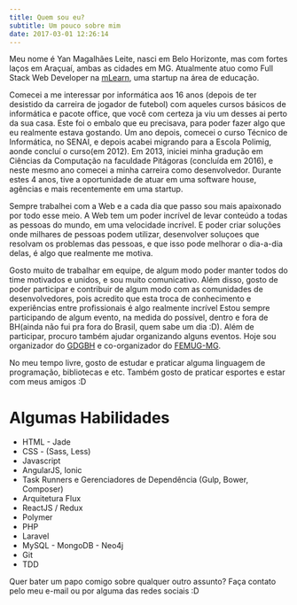 ```yaml
---
title: Quem sou eu?
subtitle: Um pouco sobre mim
date: 2017-03-01 12:26:14
---
```




Meu nome é Yan Magalhães Leite, nasci em Belo Horizonte, mas com fortes laços em Araçuaí, ambas as cidades em MG. Atualmente atuo como Full Stack Web Developer na [mLearn](http://mlearn.com.br/), uma startup na área de educação.

Comecei a me interessar por informática aos 16 anos (depois de ter desistido da carreira de jogador de futebol) com aqueles cursos básicos de informática e pacote office, que você com certeza ja viu um desses ai perto da sua casa. Este foi o embalo que eu precisava, para poder fazer algo que eu realmente estava gostando. Um ano depois, comecei o curso Técnico de Informática, no SENAI, e depois acabei migrando para a Escola Polimig, aonde concluí o curso(em 2012). Em 2013, iniciei minha gradução em Ciências da Computação na faculdade Pitágoras (concluída em 2016), e neste mesmo ano comecei a minha carreira como desenvolvedor. Durante estes 4 anos, tive a oportunidade de atuar em uma software house, agências e mais recentemente em uma startup.

Sempre trabalhei com a Web e a cada dia que passo sou mais apaixonado por todo esse meio. A Web tem um poder incrível de levar conteúdo a todas as pessoas do mundo, em uma velocidade incrível. E poder criar soluções onde milhares de pessoas podem utilizar, desenvolver soluçoes que resolvam os problemas das pessoas, e que isso pode melhorar o dia-a-dia delas, é algo que realmente me motiva.

Gosto muito de trabalhar em equipe, de algum modo poder manter todos do time motivados e unidos, e sou muito comunicativo. Além disso, gosto de poder participar e contribuir de algum modo com as comunidades de desenvolvedores, pois acredito que esta troca de conhecimento e experiências entre profissionais é algo realmente incrível Estou sempre participando de algum evento, na medida do possível, dentro e fora de BH(ainda não fui pra fora do Brasil, quem sabe um dia :D). Além de participar, procuro também ajudar organizando alguns eventos. Hoje sou organizador do [GDGBH](http://gdgbh.org/) e co-organizador do [FEMUG-MG](https://www.meetup.com/pt-BR/FEMUG-MG/).

No meu tempo livre, gosto de estudar e praticar alguma linguagem de programação, bibliotecas e etc. Também gosto de praticar esportes e estar com meus amigos :D

# Algumas Habilidades

- HTML - Jade
- CSS - (Sass, Less)
- Javascript
- AngularJS, Ionic
- Task Runners e Gerenciadores de Dependência (Gulp, Bower, Composer)
- Arquitetura Flux
- ReactJS / Redux
- Polymer
- PHP
- Laravel
- MySQL - MongoDB - Neo4j
- Git
- TDD


Quer bater um papo comigo sobre qualquer outro assunto? Faça contato pelo meu e-mail ou por alguma das redes sociais :D
